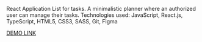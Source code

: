 React Application List for tasks. A minimalistic planner where an authorized user can manage their tasks. Technologies used: JavaScript, React.js, TypeScript, HTML5, CSS3, SASS, Git, Figma

[DEMO LINK](https://yaro-bey.github.io/react_todo-app-with-api/)
